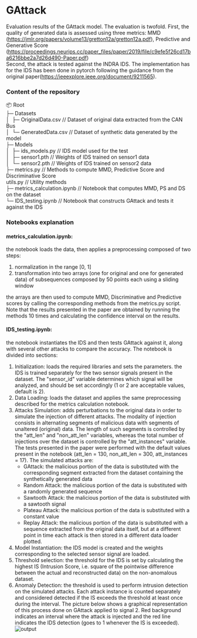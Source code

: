 # GAttack 
Evaluation results of the GAttack model. 
The evaluation is twofold. First, the quality of generated data is assessed using three metrics: MMD (https://jmlr.org/papers/volume13/gretton12a/gretton12a.pdf), Predictive and Generative Score (https://proceedings.neurips.cc/paper_files/paper/2019/file/c9efe5f26cd17ba6216bbe2a7d26d490-Paper.pdf)  
Second, the attack is tested against the INDRA IDS. The implementation has for the IDS has been done in pytorch following the guidance from the original paper(https://ieeexplore.ieee.org/document/9211565).

### Content of the repository  

📦 Root  
├─ Datasets  
│  ├─ OriginalData.csv  // Dataset of original data extracted from the CAN Bus  
│  └─ GeneratedData.csv  // Dataset of synthetic data generated by the model  
├─ Models  
│  ├─ ids_models.py // IDS model used for the test  
│  ├─ sensor1.pth // Weights of IDS trained on sensor1 data  
│  └─ sensor2.pth // Weights of IDS trained on sensor2 data  
├─ metrics.py // Methods to compute MMD, Predictive Score and Discriminative Score  
utils.py // Utility methods  
├─ metrics_calculation.ipynb // Notebook that computes MMD, PS and DS on the dataset  
└─ IDS_testing.ipynb // Notebook that constructs GAttack and tests it against the IDS  

### Notebooks explanation

#### metrics_calculation.ipynb:

the notebook loads the data, then applies a preprocessing composed of two steps:

1) normalization in the range [0, 1]
2) transformation into two arrays (one for original and one for generated data) of subsequences composed by 50 points each using a sliding window

the arrays are then used to compute MMD, Discriminative and Predictive scores by calling the corresponding methods from the metrics.py script. Note that the results presented in the paper are obtained by running the methods 10 times and calculating the confidence interval on the results.

#### IDS_testing.ipynb:

the notebook instantiates the IDS and then tests GAttack against it, along with several other attacks to compare the accuracy. The notebook is divided into sections:

1) Initialization: loads the required libraries and sets the parameters. the IDS is trained separately for the two sensor signals present in the dataset. The "sensor_id" variable determines which signal will be analyzed, and should be set accordingly (1 or 2 are acceptable values, default is 2).
2) Data Loading: loads the dataset and applies the same preprocessing described for the metrics calculation notebook.
3) Attacks Simulation: adds perturbations to the original data in order to simulate the injection of different attacks. The modality of injection consists in alternating segments of malicious data with segments of unaltered (original) data. The length of such segments is controlled by the "att_len" and "non_att_len" variables, whereas the total number of injections over the dataset is controlled by the "att_instances" variable. The tests presented in the paper were performed with the default values present in the notebook (att_len = 130, non_att_len = 300, att_instances = 17). The simulated attacks are:
   - GAttack: the malicious portion of the data is substituted with the corresponding segment extracted from the dataset containing the synthetically generated data
   - Random Attack: the malicious portion of the data is substituted with a randomly generated sequence
   - Sawtooth Attack: the malicious portion of the data is substituted with a sawtooth signal
   - Plateau Attack: the malicious portion of the data is substituted with a constant value
   - Replay Attack: the malicious portion of the data is substituted with a sequence extracted from the original data itself, but at a different point in time
each attack is then stored in a different data loader plotted.
4) Model Instantiation: the IDS model is created and the weights corresponding to the selected sensor signal are loaded.
5) Threshold selection: the threshold for the IDS is set by calculating the highest IS (Intrusion Score, i.e. square of the pointwise difference between the actual and reconstructed data) on the non-anomalous dataset.
6) Anomaly Detection: the threshold is used to perform intrusion detection on the simulated attacks. Each attack instance is counted separately and considered detected if the IS exceeds the threshold at least once during the interval. The picture below shows a graphical representation of this process done on GAttack applied to signal 2. Red background indicates an interval where the attack is injected and the red line indicates the IDS detection (goes to 1 whenever the IS is exceeded).
![output](https://github.com/OSU-Cyberlab/GAttack/assets/56716921/9e35a3aa-16db-4c4d-8ad1-b4addadc1da7)

